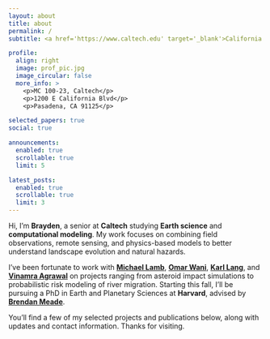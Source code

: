 ```yaml
---
layout: about
title: about
permalink: /
subtitle: <a href='https://www.caltech.edu' target='_blank'>California Institute of Technology</a> | Earth Science | Computational Modeling

profile:
  align: right
  image: prof_pic.jpg
  image_circular: false
  more_info: >
    <p>MC 100-23, Caltech</p>
    <p>1200 E California Blvd</p>
    <p>Pasadena, CA 91125</p>

selected_papers: true
social: true

announcements:
  enabled: true
  scrollable: true
  limit: 5

latest_posts:
  enabled: true
  scrollable: true
  limit: 3
---
```


Hi, I’m **Brayden**, a senior at **Caltech** studying **Earth science** and **computational modeling**. My work focuses on combining field observations, remote sensing, and physics-based models to better understand landscape evolution and natural hazards.

I’ve been fortunate to work with [**Michael Lamb**](https://lamb.caltech.edu/), [**Omar Wani**](https://www.omarwani.com/), [**Karl Lang**](https://www.karllang.info/), and [**Vinamra Agrawal**](https://vinagr.github.io/) on projects ranging from asteroid impact simulations to probabilistic risk modeling of river migration. Starting this fall, I’ll be pursuing a PhD in Earth and Planetary Sciences at **Harvard**, advised by [**Brendan Meade**](https://brendanjmeade.github.io/).

You’ll find a few of my selected projects and publications below, along with updates and contact information. Thanks for visiting.
